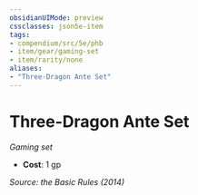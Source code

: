 ```yaml
---
obsidianUIMode: preview
cssclasses: json5e-item
tags:
- compendium/src/5e/phb
- item/gear/gaming-set
- item/rarity/none
aliases: 
- "Three-Dragon Ante Set"
---
```

# Three-Dragon Ante Set
*Gaming set*  

- **Cost**: 1 gp

*Source: the Basic Rules (2014)*